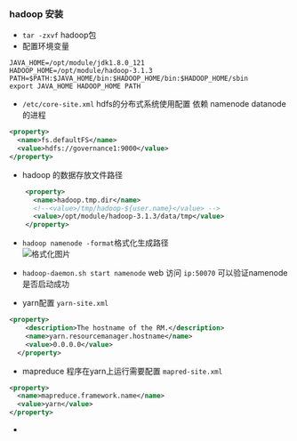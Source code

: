 ### hadoop 安装
* `tar -zxvf` hadoop包
* 配置环境变量
```
JAVA_HOME=/opt/module/jdk1.8.0_121
HADOOP_HOME=/opt/module/hadoop-3.1.3
PATH=$PATH:$JAVA_HOME/bin:$HADOOP_HOME/bin:$HADOOP_HOME/sbin
export JAVA_HOME HADOOP_HOME PATH
```
* `/etc/core-site.xml` hdfs的分布式系统使用配置 依赖 namenode datanode的进程  
```xml
<property>
  <name>fs.defaultFS</name>
  <value>hdfs://governance1:9000</value>
</property>
```

* hadoop 的数据存放文件路径
```xml
    <property>
      <name>hadoop.tmp.dir</name>
      <!--<value>/tmp/hadoop-${user.name}</value> -->
      <value>/opt/module/hadoop-3.1.3/data/tmp</value>
    </property>
```  

* `hadoop namenode -format`格式化生成路径  
![格式化图片](../img/namenode-format.png)
* `hadoop-daemon.sh start namenode` web 访问 `ip:50070` 可以验证namenode是否启动成功

* yarn配置 `yarn-site.xml`
```xml
<property>
    <description>The hostname of the RM.</description>
    <name>yarn.resourcemanager.hostname</name>
    <value>0.0.0.0</value>
  </property> 
```

* mapreduce 程序在yarn上运行需要配置 `mapred-site.xml`
```xml
<property>
  <name>mapreduce.framework.name</name>
  <value>yarn</value>
</property>
```
* 